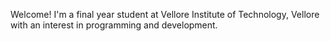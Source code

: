 Welcome!
I'm a final year student at Vellore Institute of Technology, Vellore with an interest in programming and development.
